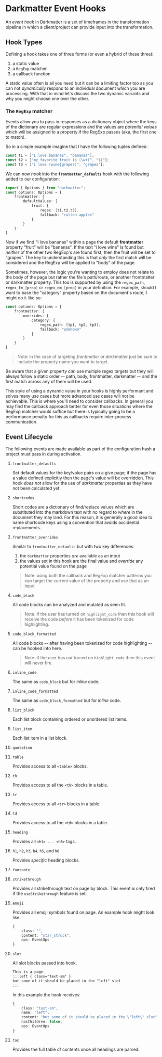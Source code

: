 # Darkmatter Event Hooks

An _event hook_ in Darkmatter is a set of timeframes in the transformation pipeline in which a client/project can provide input into the transformation.

## Hook Types

Defining a hook takes one of three forms (or even a hybrid of these three):

1. a static value
2. a `RegExp` matcher
3. a callback function

A static value often is all you need but it can be a limiting factor too as you can not _dynamically_ respond to an individual document which you are processing. With that in mind let's discuss the two dynamic variants and why you might choose one over the other.

### The `RegExp` matcher

Events allow you to pass in responses as a dictionary object where the keys of the dictionary are regular expressions and the values are _potential values_ which will be assigned to a property if the RegExp passes (aka, the first one to match).

So in a simple example imagine that I have the following tuples defined:

```ts
const t1 = ["I love bananas", "bananas"];
const t2 = ["my favorite fruit is (\w+)", "$1"];
const t3 = ["i love (wine|grapes)", "grapes"];
```

We can now _hook_ into the **`frontmatter_defaults`** hook with the following added to our configuration:

```ts
import { Options } from "darkmatter";
const options: Options = {
    frontmatter: {
        defaultValues: {
            fruit: {
                regex: [t1,t2,t3],
                fallback: "rotten apples"
            }
        }
    }
}
```

Now if we find "I love bananas" within a page the default **frontmatter** property "fruit" will be "bananas". If the text "i love wine" is found but _neither_ of the other two RegExp's are found first, then the fruit will be set to "grapes". The key to understanding this is that _only_ the first match will be considered and the RegExp will be applied to "body" of the page.

Sometimes, however, the logic you're wanting to employ does not relate to the body of the page but rather the file's path/route, or another frontmatter or darkmatter property. This too is supported by using the `regex_path`, `regex_fm_[prop]` or `regex_dm_[prop]` in your definition. For example, should I want to base the "category" property based on the document's route, I might do it like so:

```ts
const options: Options = {
    frontmatter: {
        overrides: {
            category: {
                regex_path: [tp1, tp2, tp3],
                fallback: "unknown"
            }
        }
    }
}
```

> Note: in the case of targeting _frontmatter_ or _darkmatter_ just be sure to include the property name you want to target.

Be aware that a given property _can_ use multiple regex targets but they will always follow a static order -- path, body, frontmatter, darkmatter -- and the first match across any of them will be used.

This style of using a dynamic value in your hooks is highly performant and solves many use cases but more advanced use cases will not be achievable. This is where you'll need to consider callbacks. In general you may find the callback approach better for even those situations where the RegExp matcher would suffice but there is typically going to be a performance penalty for this as callbacks require inter-process communication.

## Event Lifecycle

The following events are made available as part of the configuration hash a project must pass in during activation.

1. `frontmatter_defaults`

   Set default values for the key/value pairs on a give page; if the page has a value defined explicitly then the page's value will be overridden. This hook _does not_ allow for the use of _darkmatter_ properties as they have not been calculated yet.

2. `shortcodes`

    Short codes are a dictionary of find/replace values which are substituted into the markdown text with no regard to _where_ in the document they may land. For this reason, it is generally a good idea to name shortcode keys using a convention that avoids accidental replacements.

3. `frontmatter_overrides`

    Similar to `frontmatter_defaults` but with two key differences:

    1. the `darkmatter` properties _are_ available as an input
    2. the values set in this hook are the final value and _override_ any potential value found on the page

    > Note: using both the callback and RegExp matcher patterns you can target the current value of the property and use that as an input

4. `code_block`

    All code blocks can be analyzed and mutated as seen fit.

    > Note: if the user has turned on `highlight_code` then this hook will receive the code _before_ it has been tokenized for code highlighting.

5. `code_block_formatted`

    All code blocks -- after having been tokenized for code highlighting -- can be hooked into here.

    > Note: if the user has _not_ turned on `highlight_code` then this event will never fire.

6. `inline_code`

    The same as `code_block` but for _inline_ code.

7. `inline_code_formatted`

    The same as `code_block_formatted` but for _inline_ code.

8. `list_block`

    Each list block containing ordered or unordered list items.

9. `list_item`

    Each list item in a list block.

10. `quotation`

11. `table`

    Provides access to all `<table>` blocks.

12. `th`

    Provides access to all the `<th>` blocks in a table.

13. `tr`

    Provides access to all `<tr>` blocks in a table.

14. `td`

    Provides access to all the `<td>` blocks in a table.

15. `heading`

    Provides all `<h1> ... <h6>` tags.

16. `h1`, `h2`, `h3`, `h4`, `h5`, and `h6`

    Provides _specific_ heading blocks.

17. `footnote`
18. `strikethrough`

    Provides all strikethrough text on page by block. This event is only fired if the `useStrikethrough` feature is set.

19. `emoji`

    Provides all emoji symbols found on page. An example hook might look like:

    ```ts
    {
        class: "",
        content: "star_struck",
        ops: EventOps
    }
    ```

20. `slot`

    All slot blocks passed into hook.

    ```md
    This is a page.
    :::left { class="text-sm" }
    but some of it should be placed in the "left" slot
    :::
    ```

    In this example the hook receives:

    ```ts
    {
        class: "text-sm",
        name: "left",
        content: "but some of it should be placed in the \"left\" slot",
        hasChildren: false,
        ops: EventOps
    }
    ```

21. `toc`

    Provides the full table of contents once all headings are parsed.
